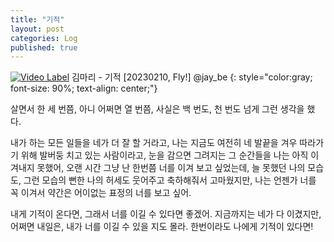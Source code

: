 ```yaml
---
title: "기적"
layout: post
categories: Log
published: true
---
```


[![Video Label](http://img.youtube.com/vi/3DeetjmNVPg/0.jpg)](https://youtu.be/3DeetjmNVPg?t=0s)
김마리 - 기적 \[20230210, Fly!\] @jay_be
{: style="color:gray; font-size: 90%; text-align: center;"}

살면서 한 세 번쯤, 아니 어쩌면 열 번쯤, 사실은 백 번도, 천 번도 넘게 그런 생각을 했다.

내가 하는 모든 일들을 네가 더 잘 할 거라고, 나는 지금도 여전히 네 발끝을 겨우 따라가기 위해 발버둥 치고 있는 사람이라고,
눈을 감으면 그려지는 그 순간들을 나는 아직 이겨내지 못했어, 오랜 시간 그냥 난 한번쯤 너를 이겨 보고 싶었는데,
늘 못했던 나의 모습도, 그런 모습의 뻔한 나의 허세도 웃어주고 축하해줘서 고마웠지만, 나는 언젠가 너를 꼭 이겨서 약간은 어이없는 표정의 너를 보고 싶어.

내게 기적이 온다면, 그래서 너를 이길 수 있다면 좋겠어.
지금까지는 네가 다 이겼지만, 어쩌면 내일은, 내가 너를 이길 수 있을 지도 몰라. 한번이라도 나에게 기적이 있다면!